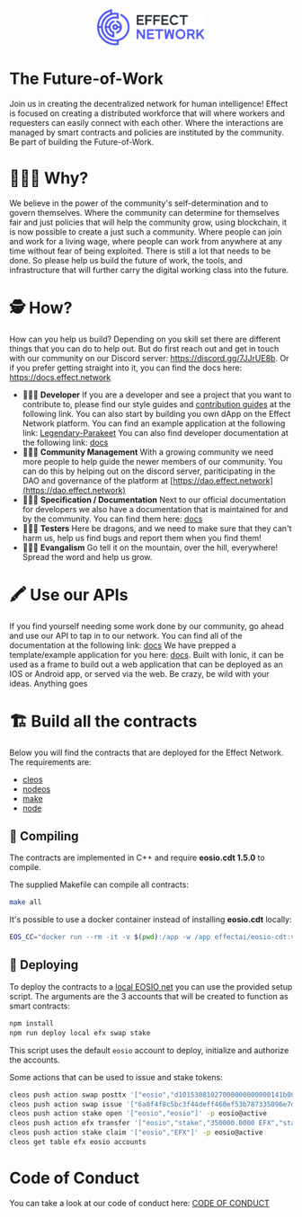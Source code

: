 <p align="center"><img src="logo.svg" width="192px"></p>

# The Future-of-Work
Join us in creating the decentralized network for human intelligence! Effect is focused on creating a distributed workforce that will where workers and requesters can easily connect with each other. Where the interactions are managed by smart contracts and policies are instituted by the community. 
Be part of building the Future-of-Work.

# 🤷🏽‍♀️ Why? 
We believe in the power of the community's self-determination and to govern themselves. Where the community can determine for themselves fair and just policies that will help the community grow, using blockchain, it is now possible to create a just such a community. Where people can join and work for a living wage, where people can work from anywhere at any time without fear of being exploited. There is still a lot that needs to be done. So please help us build the future of work, the tools, and infrastructure that will further carry the digital working class into the future.

# 🕵 How?
How can you help us build? 
Depending on you skill set there are different things that you can do to help out. But do first reach out and get in touch with our community on our Discord server: https://discord.gg/7JJrUE8b.
Or if you prefer getting straight into it, you can find the docs here: https://docs.effect.network 

- 👩🏻‍💻 **Developer** If you are a developer and see a project that you want to contribute to, please find our style guides and [contribution guides](https://github.com/effectai/effect-network/blob/new-readme/.github/CONTRIBUTING.md) at the following link. You can also start by building you own dApp on the Effect Network platform. You can find an example application at the following link:  [Legendary-Parakeet](https://github.com/effectai) You can also find developer documentation at the following link: [docs](https://developer.effect.network)
- 👨🏻‍🚒 **Community Management** With a growing community we need more people to help guide the newer members of our community. You can do this by helping out on the discord server, pariticipating in the DAO and governance of the platform at [https://dao.effect.network](https://dao.effect.network)
- 👩🏻‍🍳 **Specification / Documentation** Next to our official documentation for developers we also have a documentation that is maintained for and by the community. You can find them here: [docs](https://effect-dao-docs.gitbook.io/dao-guides/)
- 👩🏿‍🏭 **Testers** Here be dragons, and we need to make sure that they can't harm us, help us find bugs and report them when you find them!  
- 👩🏾‍🚀 **Evangalism**  Go tell it on the mountain, over the hill, everywhere! Spread the word and help us grow. 


# 🖍️ Use our APIs
If you find yourself needing some work done by our community, go ahead and use our API to tap in to our network. You can find all of the documentation at the following link: [docs](https://)
We have prepped a template/example application for you here: [docs](https). Built with Ionic, it can be used as a frame to build out a web application that can be deployed as an IOS or Android app, or served via the web.
Be crazy, be wild with your ideas. Anything goes

# 🏗️ Build all the contracts
Below you will find the contracts that are deployed for the Effect Network. The requirements are:
- [cleos](https://developers.eos.io/manuals/eos/v2.1/cleos/index)
- [nodeos](https://developers.eos.io/manuals/eos/latest/nodeos/index)
- [make](https://www.gnu.org/software/make/)
- [node](https://nodejs.org/en/download/)

## 🥧 Compiling

The contracts are implemented in C++ and require **eosio.cdt 1.5.0**
 to compile.

The supplied Makefile can compile all contracts:

```bash
make all
```

It's possible to use a docker container instead of installing
**eosio.cdt** locally:

```bash
EOS_CC="docker run --rm -it -v $(pwd):/app -w /app effectai/eosio-cdt:v1.5.0 eosio-cpp" ABI_CC="docker run --rm -it -v $(pwd):/app -w /app effectai/eosio-cdt:v1.5.0 eosio-abigen" make all
```

## 🚚 Deploying

To deploy the contracts to a [local EOSIO
net](https://github.com/EOSIO/eos/tree/master/Docker) you can use
the provided setup script. The arguments are the 3 accounts that will
be created to function as smart contracts:

```bash
npm install
npm run deploy local efx swap stake
```

This script uses the default `eosio` account to deploy, initialize and
authorize the accounts.

Some actions that can be used to issue and stake tokens:

```bash
cleos push action swap posttx '["eosio","d10153081027000000000000141b00234a5dcafb17ae645c203617f709450e8c5b149c49f34d4ef20298122900697b68c7526f7bf91e53c1087472616e7366657267f9e6e770af783d809bd1a65e1bb5b6042953bcac000000000000000003209c49f34d4ef20298122900697b68c7526f7bf91ef0056a65737365f00d313535343330353937393937390000","eosio","acbc532904b6b51b5ea6d19b803d78af70e7e6f9","10000000000"]' -p eosio@active
cleos push action swap issue '["6a8f4f8c5bc3f44deff460ef53b787335096e7df67d3d229fb41779cf2b919bf"]' -p eosio@active
cleos push action stake open '["eosio","eosio"]' -p eosio@active
cleos push action efx transfer '["eosio","stake","350000.0000 EFX","stake"]' -p eosio@active
cleos push action stake claim '["eosio","EFX"]' -p eosio@active
cleos get table efx eosio accounts
```

# Code of Conduct
You can take a look at our code of conduct here: [CODE OF CONDUCT](https://github.com/effectai/effect-network/blob/new-readme/.github/CODE_OF_CONDUCT.md)

